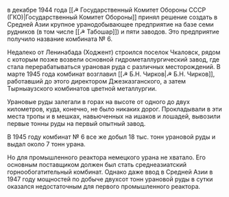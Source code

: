 в декабре 1944 года [[☭ Государственный Комитет Обороны СССР (ГКО)|Государственный Комитет Обороны]] принял решение создать в Средней Азии крупное уранодобывающее предприятие на базе семи рудников (в том числе [[☭ Табошар]]) и пяти заводов. Это предприятие получило название комбината № 6. 

Недалеко от Ленинабада (Ходжент) строился поселок Чкаловск, рядом с которым позже возвели основной гидрометаллургический завод, где стала перерабатываться урановая руда с различных месторождений. В марте 1945 года комбинат возглавил [[☭ Б.Н. Чирков|☭ Б.Н. Чирков]], работавший до этого директором Джезказганского, а затем Тырныаузского комбинатов цветной металлургии.

Урановые руды залегали в горах на высоте от одного до двух километров, куда, конечно, не было никаких дорог. Прокладывали в эти места тропы и в мешках, навьюченных на ишаков и лошадей, вывозили первые тонны руды на первый опытный завод.

В 1945 году комбинат № 6 все же добыл 18 тыс. тонн урановой руды и выдал около 7 тонн урана.

Но для промышленного реактора немецкого урана не хватало. Его основным поставщиком должен был стать среднеазиатский горнообогатительный комбинат. Однако даже ввод в Средней Азии в 1947 году мощностей по добыче двухсот тонн урановой руды в сутки оказался недостаточным для первого промышленного реактора.

